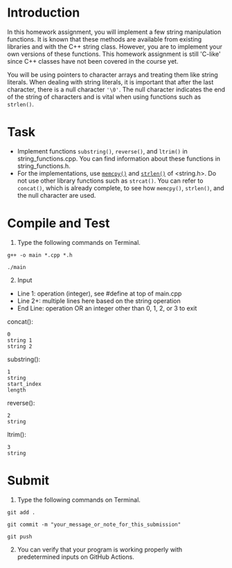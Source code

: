 # Introduction

In this homework assignment, you will implement a few string manipulation functions. It is known that these methods are available from existing libraries and with the C++ string class. However, you are to implement your own versions of these functions. This homework assignment is still 'C-like' since C++ classes have not been covered in the course yet. 

You will be using pointers to character arrays and treating them like string literals. When dealing with string literals, it is important that after the last character, there is a null character `'\0'`. The null character indicates the end of the string of characters and is vital when using functions such as `strlen()`.

# Task

* Implement functions `substring()`, `reverse()`, and `ltrim()` in string_functions.cpp. You can find information about these functions in string_functions.h.
* For the implementations, use [`memcpy()`](https://cplusplus.com/reference/cstring/memcpy/) and [`strlen()`](https://cplusplus.com/reference/cstring/strlen/) of <string.h>. Do not use other library functions such as `strcat()`. You can refer to `concat()`, which is already complete, to see how `memcpy()`, `strlen()`, and the null character are used.

# Compile and Test

1. Type the following commands on Terminal.

```
g++ -o main *.cpp *.h
```
```
./main
```

2.  Input
* Line 1: operation (integer), see #define at top of main.cpp
* Line 2+: multiple lines here based on the string operation
* End Line: operation OR an integer other than 0, 1, 2, or 3 to exit

concat():
```
0
string 1
string 2
```
substring():
```
1
string
start_index
length
```
reverse():
```
2
string
```
ltrim():
```
3
string
```
  
# Submit

1. Type the following commands on Terminal.

```
git add .
```
```
git commit -m "your_message_or_note_for_this_submission"
```
```
git push
```

2. You can verify that your program is working properly with predetermined inputs on GitHub Actions.
